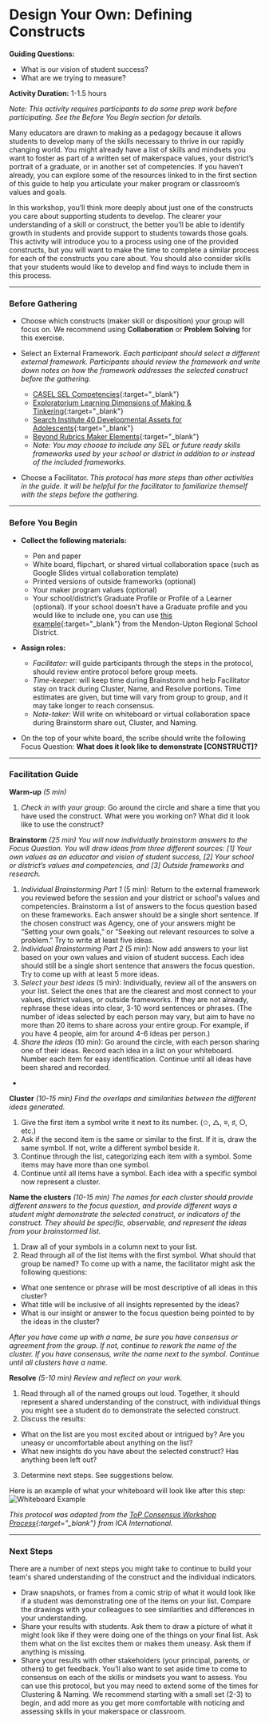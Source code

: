 # Design Your Own: Defining Constructs
**Guiding Questions:**
 - What is our vision of student success?
 - What are we trying to measure?

**Activity Duration:** 1-1.5 hours

*Note: This activity requires participants to do some prep work before participating. See the Before You Begin section for details.*

Many educators are drawn to making as a pedagogy because it allows students to develop many of the skills necessary to thrive in our rapidly changing world. You might already have a list of skills and mindsets you want to foster as part of a written set of makerspace values, your district’s portrait of a graduate, or in another set of competencies. If you haven’t already, you can explore some of the resources linked to in the first section of this guide to help you articulate your maker program or classroom’s values and goals.

In this workshop, you’ll think more deeply about just one of the constructs you care about supporting students to develop. The clearer your understanding of a skill or construct, the better you’ll be able to identify growth in students and provide support to students towards those goals. This activity will introduce you to a process using one of the provided constructs, but you will want to make the time to complete a similar process for each of the constructs you care about. You should also consider skills that your students would like to develop and find ways to include them in this process.

***

### Before Gathering
- Choose which constructs (maker skill or disposition) your group will focus on. We recommend using **Collaboration** or **Problem Solving** for this exercise.

- Select an External Framework. *Each participant should select a different external framework. Participants should review the framework and write down notes on how the framework addresses the selected construct before the gathering.*
  - [CASEL SEL Competencies](https://playfulmit.github.io/beyond-rubrics/modules/setting%20context/resources/CASEL-Competencies.pdf){:target="_blank"}
  - [Exploratorium Learning Dimensions of Making & Tinkering](https://playfulmit.github.io/beyond-rubrics/modules/setting%20context/resources/Learning%20Dimensions%20Explained-July2017.pdf){:target="_blank"}
  - [Search Institute 40 Developmental Assets for Adolescents](https://playfulmit.github.io/beyond-rubrics/modules/setting%20context/resources/Search%20Institute.pdf){:target="_blank"}
  - [Beyond Rubrics Maker Elements](https://playfulmit.github.io/beyond-rubrics/modules/setting%20context/resources/MakerElements_IndividualPosters-share.pdf){:target="_blank"}
  - *Note: You may choose to include any SEL or future ready skills frameworks used by your school or district in addition to or instead of the included frameworks.*

- Choose a Facilitator. *This protocol has more steps than other activities in the guide. It will be helpful for the facilitator to familiarize themself with the steps before the gathering.*

***

### Before You Begin
- **Collect the following materials:**
  - Pen and paper
  - White board, flipchart, or shared virtual collaboration space (such as Google Slides virtual collaboration template)
  - Printed versions of outside frameworks (optional)
  - Your maker program values (optional)
  - Your school/district’s Graduate Profile or Profile of a Learner (optional). If your school doesn't have a Graduate profile and you would like to include one, you can use [this example](https://playfulmit.github.io/beyond-rubrics/modules/setting%20context/resources/MURSDProfile.png){:target="_blank"} from the Mendon-Upton Regional School District.

- **Assign roles:**
  - *Facilitator:* will guide participants through the steps in the protocol, should review entire protocol before group meets.
  - *Time-keeper:* will keep time during Brainstorm and help Facilitator stay on track during Cluster, Name, and Resolve portions. Time estimates are given, but time will vary from group to group, and it may take longer to reach consensus.
  - *Note-taker:* Will write on whiteboard or virtual collaboration space during Brainstorm share out, Cluster, and Naming.

- On the top of your white board, the scribe should write the following Focus Question:
**What does it look like to demonstrate [CONSTRUCT]?**

***

### Facilitation Guide
**Warm-up** *(5 min)*
1. *Check in with your group*: Go around the circle and share a time that you have used the construct. What were you working on? What did it look like to use the construct?

**Brainstorm** *(25 min)*
*You will now individually brainstorm answers to the Focus Question. You will draw ideas from three different sources: [1] Your own values as an educator and vision of student success, [2] Your school or district’s values and competencies, and [3] Outside frameworks and research.*
1. *Individual Brainstorming Part 1* (5 min): Return to the external framework you reviewed before the session and your district or school's values and competencies. Brainstorm a list of answers to the focus question based on these frameworks. Each answer should be a single short sentence. If the chosen construct was Agency, one of your answers might be “Setting your own goals,” or “Seeking out relevant resources to solve a problem.” Try to write at least five ideas.
2. *Individual Brainstorming Part 2* (5 min): Now add answers to your list based on your own values and vision of student success. Each idea should still be a single short sentence that answers the focus question. Try to come up with at least 5 more ideas.
3. *Select your best ideas* (5 min): Individually, review all of the answers on your list. Select the ones that are the clearest and most connect to your values, district values, or outside frameworks. If they are not already, rephrase these ideas into clear, 3-10 word sentences or phrases. (The number of ideas selected by each person may vary, but aim to have no more than 20 items to share across your entire group. For example, if you have 4 people, aim for around 4-6 ideas per person.)
4. *Share the ideas* (10 min): Go around the circle, with each person sharing one of their ideas. Record each idea in a list on your whiteboard. Number each item for easy identification. Continue until all ideas have been shared and recorded.

-

**Cluster** *(10-15 min)*
*Find the overlaps and similarities between the different ideas generated.*
1. Give the first item a symbol write it next to its number. (✩, △, ≡, ♯, ○, etc.)
2. Ask if the second item is the same or similar to the first. If it is, draw the same symbol. If not, write a different symbol beside it.
3. Continue through the list, categorizing each item with a symbol. Some items may have more than one symbol.
4. Continue until all items have a symbol. Each idea with a specific symbol now represent a cluster.

**Name the clusters** *(10-15 min)*
*The names for each cluster should provide different answers to the focus question, and provide different ways a student might demonstrate the selected construct, or indicators of the construct. They should be specific, observable, and represent the ideas from your brainstormed list.*
1. Draw all of your symbols in a column next to your list.
2. Read through all of the list items with the first symbol. What should that group be named? To come up with a name, the facilitator might ask the following questions:
 - What one sentence or phrase will be most descriptive of all ideas in this cluster?
 - What title will be inclusive of all insights represented by the ideas?
 - What is our insight or answer to the focus question being pointed to by the ideas in the cluster?

*After you have come up with a name, be sure you have consensus or agreement from the group. If not, continue to rework the name of the cluster. If you have consensus, write the name next to the symbol. Continue until all clusters have a name.*

**Resolve** *(5-10 min)*
*Review and reflect on your work.*
1. Read through all of the named groups out loud. Together, it should represent a shared understanding of the construct, with individual things you might see a student do to demonstrate the selected construct.
2. Discuss the results:
 - What on the list are you most excited about or intrigued by? Are you uneasy or uncomfortable about anything on the list?
 - What new insights do you have about the selected construct? Has anything been left out?
3. Determine next steps. See suggestions below.

Here is an example of what your whiteboard will look like after this step:
![Whiteboard Example](https://playfulmit.github.io/beyond-rubrics/img/DefineConstruct3.png)

*This protocol was adapted from the [ToP Consensus Workshop Process](http://www.ica-international.org/top-facilitation/){:target="_blank"} from ICA International.*

***

### Next Steps
There are a number of next steps you might take to continue to build your team's shared understanding of the construct and the individual indicators.
- Draw snapshots, or frames from a comic strip of what it would look like if a student was demonstrating one of the items on your list. Compare the drawings with your colleagues to see similarities and differences in your understanding.
- Share your results with students. Ask them to draw a picture of what it might look like if they were doing one of the things on your final list. Ask them what on the list excites them or makes them uneasy. Ask them if anything is missing.
- Share your results with other stakeholders (your principal, parents, or others) to get feedback.
You’ll also want to set aside time to come to consensus on each of the skills or mindsets you want to assess. You can use this protocol, but you may need to extend some of the times for Clustering & Naming. We recommend starting with a small set (2-3) to begin, and add more as you get more comfortable with noticing and assessing skills in your makerspace or classroom.
